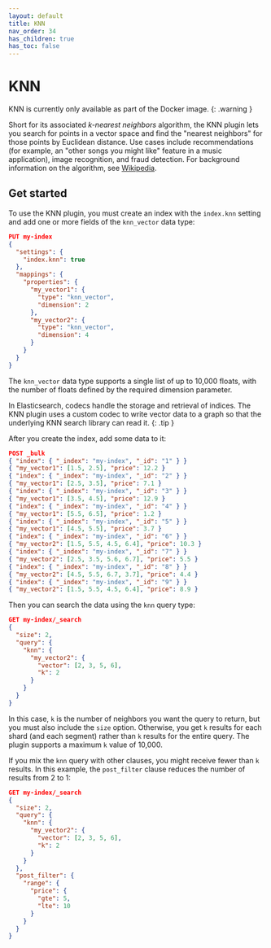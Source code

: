 ```yaml
---
layout: default
title: KNN
nav_order: 34
has_children: true
has_toc: false
---
```


# KNN

KNN is currently only available as part of the Docker image.
{: .warning }

Short for its associated *k-nearest neighbors* algorithm, the KNN plugin lets you search for points in a vector space and find the "nearest neighbors" for those points by Euclidean distance. Use cases include recommendations (for example, an "other songs you might like" feature in a music application), image recognition, and fraud detection. For background information on the algorithm, see [Wikipedia](https://en.wikipedia.org/wiki/K-nearest_neighbors_algorithm).


## Get started

To use the KNN plugin, you must create an index with the `index.knn` setting and add one or more fields of the `knn_vector` data type:

```json
PUT my-index
{
  "settings": {
    "index.knn": true
  },
  "mappings": {
    "properties": {
      "my_vector1": {
        "type": "knn_vector",
        "dimension": 2
      },
      "my_vector2": {
        "type": "knn_vector",
        "dimension": 4
      }
    }
  }
}
```

The `knn_vector` data type supports a single list of up to 10,000 floats, with the number of floats defined by the required dimension parameter.

In Elasticsearch, codecs handle the storage and retrieval of indices. The KNN plugin uses a custom codec to write vector data to a graph so that the underlying KNN search library can read it.
{: .tip }

After you create the index, add some data to it:

```json
POST _bulk
{ "index": { "_index": "my-index", "_id": "1" } }
{ "my_vector1": [1.5, 2.5], "price": 12.2 }
{ "index": { "_index": "my-index", "_id": "2" } }
{ "my_vector1": [2.5, 3.5], "price": 7.1 }
{ "index": { "_index": "my-index", "_id": "3" } }
{ "my_vector1": [3.5, 4.5], "price": 12.9 }
{ "index": { "_index": "my-index", "_id": "4" } }
{ "my_vector1": [5.5, 6.5], "price": 1.2 }
{ "index": { "_index": "my-index", "_id": "5" } }
{ "my_vector1": [4.5, 5.5], "price": 3.7 }
{ "index": { "_index": "my-index", "_id": "6" } }
{ "my_vector2": [1.5, 5.5, 4.5, 6.4], "price": 10.3 }
{ "index": { "_index": "my-index", "_id": "7" } }
{ "my_vector2": [2.5, 3.5, 5.6, 6.7], "price": 5.5 }
{ "index": { "_index": "my-index", "_id": "8" } }
{ "my_vector2": [4.5, 5.5, 6.7, 3.7], "price": 4.4 }
{ "index": { "_index": "my-index", "_id": "9" } }
{ "my_vector2": [1.5, 5.5, 4.5, 6.4], "price": 8.9 }

```

Then you can search the data using the `knn` query type:

```json
GET my-index/_search
{
  "size": 2,
  "query": {
    "knn": {
      "my_vector2": {
        "vector": [2, 3, 5, 6],
        "k": 2
      }
    }
  }
}
```

In this case, `k` is the number of neighbors you want the query to return, but you must also include the `size` option. Otherwise, you get `k` results for each shard (and each segment) rather than `k` results for the entire query. The plugin supports a maximum `k` value of 10,000.

If you mix the `knn` query with other clauses, you might receive fewer than `k` results. In this example, the `post_filter` clause reduces the number of results from 2 to 1:

```json
GET my-index/_search
{
  "size": 2,
  "query": {
    "knn": {
      "my_vector2": {
        "vector": [2, 3, 5, 6],
        "k": 2
      }
    }
  },
  "post_filter": {
    "range": {
      "price": {
        "gte": 5,
        "lte": 10
      }
    }
  }
}
```
